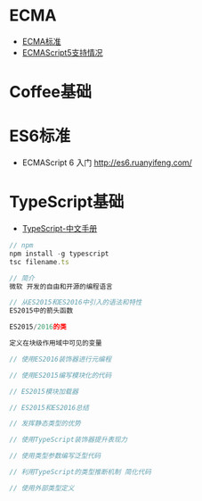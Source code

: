 # ECMA

- [ECMA标准](http://www.ecma-international.org/publications/standards/Ecma-262.htm)
- [ECMAScript5支持情况](https://kangax.github.io/compat-table/es5/)

# Coffee基础

# ES6标准

- ECMAScript 6 入门 <http://es6.ruanyifeng.com/>

# TypeScript基础

- [TypeScript-中文手册](http://www.runoob.com/manual/gitbook/TypeScript/_book/)

```javascript
// npm
npm install -g typescript
tsc filename.ts

// 简介
微软 开发的自由和开源的编程语言

// 从ES2015和ES2016中引入的语法和特性
ES2015中的箭头函数

ES2015/2016的类

定义在块级作用域中可见的变量

// 使用ES2016装饰器进行元编程

// 使用ES2015编写模块化的代码

// ES2015模块加载器

// ES2015和ES2016总结

// 发挥静态类型的优势

// 使用TypeScript装饰器提升表现力

// 使用类型参数编写泛型代码

// 利用TypeScript的类型推断机制 简化代码

// 使用外部类型定义
```
